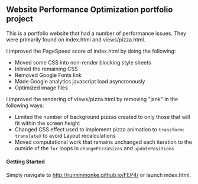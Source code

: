 ## Website Performance Optimization portfolio project

This is a portfolio website that had a number of performance issues. They were primarily found on index.html and views/pizza.html.

I improved the PageSpeed score of index.html by doing the following:
* Moved some CSS into non-render blocking style sheets
* Inlined the remaining CSS
* Removed Google Fonts link
* Made Google analytics javascript load asyncronously
* Optimized image files

I improved the rendering of views/pizza.html by removing "jank" in the following ways:
* Limited the number of background pizzas created to only those that will fit within the screen height
* Changed CSS effect used to implement pizza animation to `transform: translateX` to avoid Layout recalculations
* Moved computational work that remains unchanged each iteration to the outside of the `for` loops in `changePizzaSizes` and `updatePositions`

#### Getting Started
Simply navigate to http://runninmonke.github.io/FEP4/ or launch index.html.
